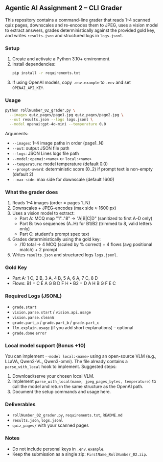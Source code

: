 ## Agentic AI Assignment 2 – CLI Grader

This repository contains a command-line grader that reads 1–4 scanned quiz pages, downscales and re-encodes them to JPEG, uses a vision model to extract answers, grades deterministically against the provided gold key, and writes `results.json` and structured logs in `logs.jsonl`.

### Setup
1. Create and activate a Python 3.10+ environment.
2. Install dependencies:
   ```bash
   pip install -r requirements.txt
   ```
3. If using OpenAI models, copy `.env.example` to `.env` and set `OPENAI_API_KEY`.

### Usage
```bash
python rollNumber_02_grader.py \
  --images quiz_pages/page1.jpg quiz_pages/page2.jpg \
  --out results.json --logs logs.jsonl \
  --model openai:gpt-4o-mini --temperature 0.0
```

Arguments:
- `--images`: 1–4 image paths in order (page1..N)
- `--out`: output JSON file path
- `--logs`: JSON Lines logs file path
- `--model`: `openai:<name>` or `local:<name>`
- `--temperature`: model temperature (default 0.0)
- `--prompt-award`: deterministic score (0..2) if prompt text is non-empty (default 2)
- `--max-side`: max side for downscale (default 1600)

### What the grader does
1. Reads 1–4 images (order = pages 1..N)
2. Downscales + JPEG-encodes (max side ≈ 1600 px)
3. Uses a vision model to extract:
   - Part A: MCQ map "1".."8" → "A|B|C|D" (sanitized to first A–D only)
   - Part B: two sequences (A..H) for B1/B2 (trimmed to 8, valid letters only)
   - Part C: student's prompt spec text
4. Grades deterministically using the gold key:
   - /10 total → 4 MCQ (scaled by % correct) + 4 flows (avg positional match) + 2 prompt
5. Writes `results.json` and structured logs `logs.jsonl`.

### Gold Key
- Part A: 1 C, 2 B, 3 A, 4 B, 5 A, 6 A, 7 C, 8 D
- Flows: B1 = C E A G B D F H • B2 = D A H B G F E C

### Required Logs (JSONL)
- `grade.start`
- `vision.parse.start` / `vision.api.usage`
- `vision.parse.cleanA`
- `grade.part_a` / `grade.part_b` / `grade.part_c`
- `llm.explain.usage` (if you add short explanations) – optional
- `grade.done` `error`

### Local model support (Bonus +10)
You can implement `--model local:<name>` using an open-source VLM (e.g., LLaVA, Qwen2-VL, Qwen3-omni). The file already contains a `parse_with_local` hook to implement. Suggested steps:
1. Download/serve your chosen local VLM.
2. Implement `parse_with_local(name, jpeg_pages_bytes, temperature)` to call the model and return the same structure as the OpenAI path.
3. Document the setup commands and usage here.

### Deliverables
- `rollNumber_02_grader.py`, `requirements.txt`, `README.md`
- `results.json`, `logs.jsonl`
- `quiz_pages/` with your scanned pages

### Notes
- Do not include personal keys in `.env.example`.
- Keep the submission as a single zip: `FirstName_RollNumber_02.zip`.


